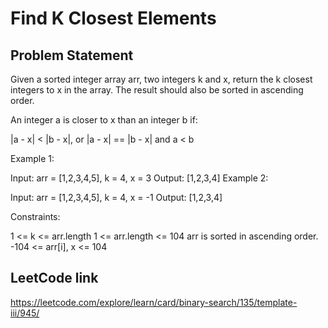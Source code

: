# Find K Closest Elements

## Problem Statement

Given a sorted integer array arr, two integers k and x, return the k closest integers to x in the array. The result should also be sorted in ascending order.

An integer a is closer to x than an integer b if:

|a - x| < |b - x|, or
|a - x| == |b - x| and a < b


Example 1:

Input: arr = [1,2,3,4,5], k = 4, x = 3
Output: [1,2,3,4]
Example 2:

Input: arr = [1,2,3,4,5], k = 4, x = -1
Output: [1,2,3,4]


Constraints:

1 <= k <= arr.length
1 <= arr.length <= 104
arr is sorted in ascending order.
-104 <= arr[i], x <= 104

## LeetCode link

https://leetcode.com/explore/learn/card/binary-search/135/template-iii/945/
